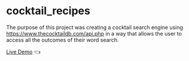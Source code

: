 # cocktail_recipes

The purpose of this project was creating a cocktail search engine using https://www.thecocktaildb.com/api.php in a way that allows the user to access all the outcomes of their word search.

[Live Demo](https://aliharati.github.io/cocktail_recipes/) :point_left:
